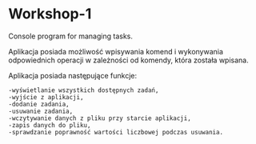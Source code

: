 # Workshop-1
Console program for managing tasks.

Aplikacja posiada możliwość wpisywania komend i wykonywania odpowiednich operacji w zależności od komendy, która została wpisana.

Aplikacja posiada następujące funkcje:

    -wyświetlanie wszystkich dostępnych zadań,
    -wyjście z aplikacji,
    -dodanie zadania,
    -usuwanie zadania,
    -wczytywanie danych z pliku przy starcie aplikacji,
    -zapis danych do pliku,
    -sprawdzanie poprawność wartości liczbowej podczas usuwania.

